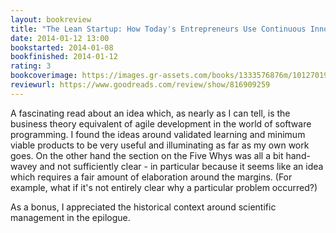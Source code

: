 ```yaml
---
layout: bookreview
title: "The Lean Startup: How Today's Entrepreneurs Use Continuous Innovation to Create Radically Successful Businesses"
date: 2014-01-12 13:00
bookstarted: 2014-01-08
bookfinished: 2014-01-12
rating: 3
bookcoverimage: https://images.gr-assets.com/books/1333576876m/10127019.jpg
reviewurl: https://www.goodreads.com/review/show/816909259
---
```


A fascinating read about an idea which, as nearly as I can tell, is the business theory equivalent of agile development in the world of software programming. I found the ideas around validated learning and minimum viable products to be very useful and illuminating as far as my own work goes. On the other hand the section on the Five Whys was all a bit hand-wavey and not sufficiently clear - in particular because it seems like an idea which requires a fair amount of elaboration around the margins. (For example, what if it's not entirely clear why a particular problem occurred?)



As a bonus, I appreciated the historical context around scientific management in the epilogue.